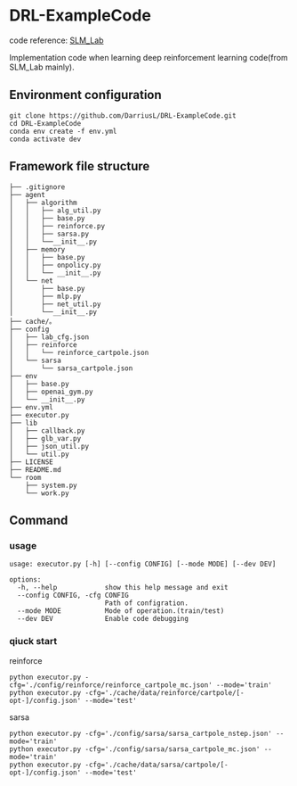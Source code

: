 # DRL-ExampleCode

code reference: [SLM_Lab](https://github.com/kengz/SLM-Lab)

Implementation code when learning deep reinforcement learning code(from SLM_Lab mainly).

## Environment configuration

```shell
git clone https://github.com/DarriusL/DRL-ExampleCode.git
cd DRL-ExampleCode
conda env create -f env.yml
conda activate dev
```





## Framework file structure

```
├── .gitignore
├── agent
│	├── algorithm
│	│	├── alg_util.py
│	│	├── base.py
│	│	├── reinforce.py
│	│	├── sarsa.py
│	│	└──__init__.py
│	├── memory
│	│	├── base.py
│	│	├── onpolicy.py
│	│	└── __init__.py
│	└── net
│		├── base.py
│		├── mlp.py
│		├── net_util.py
│		└──__init__.py
├── cache/。
├── config
│	├── lab_cfg.json
│	├── reinforce
│	│	└── reinforce_cartpole.json
│	└── sarsa
│		└── sarsa_cartpole.json
├── env
│	├── base.py
│	├── openai_gym.py
│	└── __init__.py
├── env.yml
├── executor.py
├── lib
│	├── callback.py
│	├── glb_var.py
│	├── json_util.py
│	└── util.py
├── LICENSE
├── README.md
└── room
	├── system.py
	└── work.py

```





## Command

### usage

```shell
usage: executor.py [-h] [--config CONFIG] [--mode MODE] [--dev DEV]

options:
  -h, --help            show this help message and exit
  --config CONFIG, -cfg CONFIG
                        Path of configration.
  --mode MODE           Mode of operation.(train/test)
  --dev DEV             Enable code debugging
```



### qiuck start

reinforce

```shell
python executor.py -cfg='./config/reinforce/reinforce_cartpole_mc.json' --mode='train'
python executor.py -cfg='./cache/data/reinforce/cartpole/[-opt-]/config.json' --mode='test'
```

sarsa

```shell
python executor.py -cfg='./config/sarsa/sarsa_cartpole_nstep.json' --mode='train'
python executor.py -cfg='./config/sarsa/sarsa_cartpole_mc.json' --mode='train'
python executor.py -cfg='./cache/data/sarsa/cartpole/[-opt-]/config.json' --mode='test'
```

